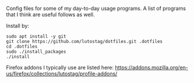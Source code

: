 Config files for some of my day-to-day usage programs. A list of programs that I think are useful follows as well.

Install by:
```
sudo apt install -y git
git clone https://github.com/lutostag/dotfiles.git .dotfiles
cd .dotfiles
sudo ./install_packages
./install
```

Firefox addons I typically use are listed here: https://addons.mozilla.org/en-us/firefox/collections/lutostag/profile-addons/

